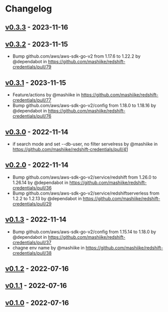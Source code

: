 # Changelog

## [v0.3.3](https://github.com/mashiike/redshift-credentials/compare/v0.3.2...v0.3.3) - 2023-11-16

## [v0.3.2](https://github.com/mashiike/redshift-credentials/compare/v0.3.1...v0.3.2) - 2023-11-15
- Bump github.com/aws/aws-sdk-go-v2 from 1.17.6 to 1.22.2 by @dependabot in https://github.com/mashiike/redshift-credentials/pull/79

## [v0.3.1](https://github.com/mashiike/redshift-credentials/compare/v0.3.0...v0.3.1) - 2023-11-15
- Feature/actions by @mashiike in https://github.com/mashiike/redshift-credentials/pull/77
- Bump github.com/aws/aws-sdk-go-v2/config from 1.18.0 to 1.18.16 by @dependabot in https://github.com/mashiike/redshift-credentials/pull/76

## [v0.3.0](https://github.com/mashiike/redshift-credentials/compare/v0.2.0...v0.3.0) - 2022-11-14
- if search mode and set --db-user, no filter servelress by @mashiike in https://github.com/mashiike/redshift-credentials/pull/41

## [v0.2.0](https://github.com/mashiike/redshift-credentials/compare/v0.1.3...v0.2.0) - 2022-11-14
- Bump github.com/aws/aws-sdk-go-v2/service/redshift from 1.26.0 to 1.26.14 by @dependabot in https://github.com/mashiike/redshift-credentials/pull/36
- Bump github.com/aws/aws-sdk-go-v2/service/redshiftserverless from 1.2.2 to 1.2.13 by @dependabot in https://github.com/mashiike/redshift-credentials/pull/29

## [v0.1.3](https://github.com/mashiike/redshift-credentials/compare/v0.1.2...v0.1.3) - 2022-11-14
- Bump github.com/aws/aws-sdk-go-v2/config from 1.15.14 to 1.18.0 by @dependabot in https://github.com/mashiike/redshift-credentials/pull/37
- chagne env name by @mashiike in https://github.com/mashiike/redshift-credentials/pull/38

## [v0.1.2](https://github.com/mashiike/redshift-credentials/compare/v0.1.1...v0.1.2) - 2022-07-16

## [v0.1.1](https://github.com/mashiike/redshift-credentials/compare/v0.1.0...v0.1.1) - 2022-07-16

## [v0.1.0](https://github.com/mashiike/redshift-credentials/commits/v0.1.0) - 2022-07-16
